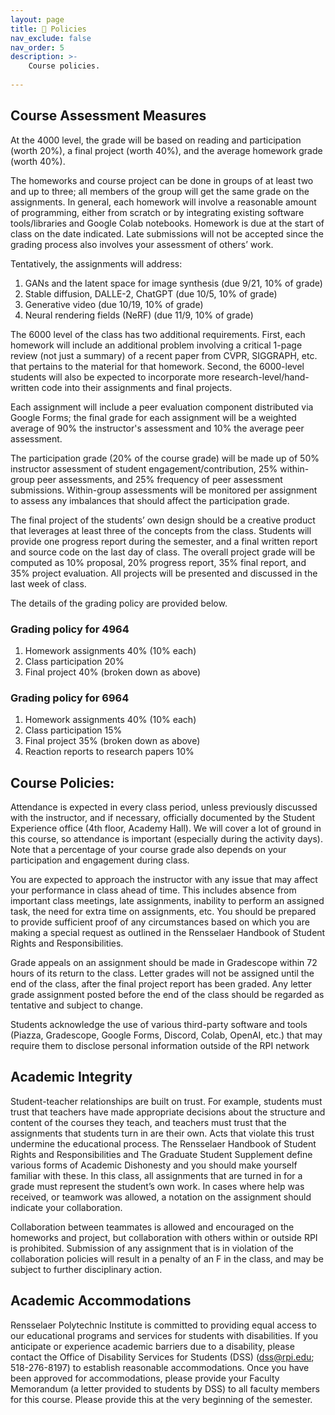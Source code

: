 ```yaml
---
layout: page
title: 📰 Policies
nav_exclude: false
nav_order: 5
description: >-
    Course policies.
   
---
```


## Course Assessment Measures

At the 4000 level, the grade will be based on reading and participation (worth 20%), a final project (worth 40%), and the average homework grade (worth 40%). 

The homeworks and course project can be done in groups of at least two and up to three; all members of the group will get the same grade on the assignments. In general, each homework will involve a reasonable amount of programming, either from scratch or by integrating existing software tools/libraries and Google Colab notebooks.  Homework is due at the start of class on the date indicated.  Late submissions will not be accepted since the grading process also involves your assessment of others’ work.

Tentatively, the assignments will address:
1.	GANs and the latent space for image synthesis (due 9/21, 10% of grade)
2.	Stable diffusion, DALLE-2, ChatGPT (due 10/5, 10% of grade)
3.	Generative video (due 10/19, 10% of grade)
4.	Neural rendering fields (NeRF) (due 11/9, 10% of grade)

The 6000 level of the class has two additional requirements. First, each homework will include an additional problem involving a critical 1-page review (not just a summary) of a recent paper from CVPR, SIGGRAPH, etc. that pertains to the material for that homework.  Second, the 6000-level students will also be expected to incorporate more research-level/hand-written code into their assignments and final projects.

Each assignment will include a peer evaluation component distributed via Google Forms; the final grade for each assignment will be a weighted average of 90% the instructor's assessment and 10% the average peer assessment. 

The participation grade (20% of the course grade) will be made up of 50% instructor assessment of student engagement/contribution, 25% within-group peer assessments, and 25% frequency of peer assessment submissions.  Within-group assessments will be monitored per assignment to assess any imbalances that should affect the participation grade.  

The final project of the students’ own design should be a creative product that leverages at least three of the concepts from the class. Students will provide one progress report during the semester, and a final written report and source code on the last day of class.  The overall project grade will be computed as 10% proposal, 20% progress report, 35% final report, and 35% project evaluation.  All projects will be presented and discussed in the last week of class.

The details of the grading policy are provided below.

### Grading policy for 4964
1.	Homework assignments		 			40% (10% each)
2.	Class participation					20% 
3.	Final project					             40% (broken down as above)
### Grading policy for 6964
1.	Homework assignments		 			40% (10% each)
2.	Class participation					15% 
3.	Final project					             35% (broken down as above)
4.	Reaction reports to research papers			10%

## Course Policies:

Attendance is expected in every class period, unless previously discussed with the instructor, and if necessary, officially documented by the Student Experience office (4th floor, Academy Hall).  We will cover a lot of ground in this course, so attendance is important (especially during the activity days).  Note that a percentage of your course grade also depends on your participation and engagement during class.  

You are expected to approach the instructor with any issue that may affect your performance in class ahead of time. This includes absence from important class meetings, late assignments, inability to perform an assigned task, the need for extra time on assignments, etc. You should be prepared to provide sufficient proof of any circumstances based on which you are making a special request as outlined in the Rensselaer Handbook of Student Rights and Responsibilities.  

Grade appeals on an assignment should be made in Gradescope within 72 hours of its return to the class.  Letter grades will not be assigned until the end of the class, after the final project report has been graded. Any letter grade assignment posted before the end of the class should be regarded as tentative and subject to change.

Students acknowledge the use of various third-party software and tools (Piazza, Gradescope, Google Forms, Discord, Colab, OpenAI, etc.) that may require them to disclose personal information outside of the RPI network


## Academic Integrity
Student-teacher relationships are built on trust. For example, students must trust that teachers have made appropriate decisions about the structure and content of the courses they teach, and teachers must trust that the assignments that students turn in are their own. Acts that violate this trust undermine the educational process. The Rensselaer Handbook of Student Rights and Responsibilities and The Graduate Student Supplement define various forms of Academic Dishonesty and you should make yourself familiar with these. In this class, all assignments that are turned in for a grade must represent the student’s own work. In cases where help was received, or teamwork was allowed, a notation on the assignment should indicate your collaboration.

Collaboration between teammates is allowed and encouraged on the homeworks and project, but collaboration with others within or outside RPI is prohibited.  Submission of any assignment that is in violation of the collaboration policies will result in a penalty of an F in the class, and may be subject to further disciplinary action. 

## Academic Accommodations
Rensselaer Polytechnic Institute is committed to providing equal access to our educational programs and services for students with disabilities.  If you anticipate or experience academic barriers due to a disability, please contact the Office of Disability Services for Students (DSS) (dss@rpi.edu; 518-276-8197) to establish reasonable accommodations. Once you have been approved for accommodations, please provide your Faculty Memorandum (a letter provided to students by DSS) to all faculty members for this course. Please provide this at the very beginning of the semester.
